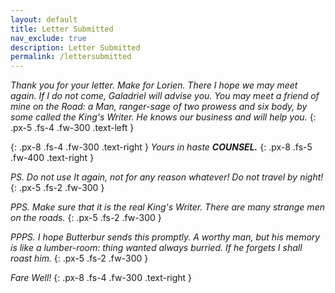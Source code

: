 ```yaml
---
layout: default
title: Letter Submitted
nav_exclude: true
description: Letter Submitted
permalink: /lettersubmitted
---
```


_Thank you for your letter. Make for Lorien. There I hope we may meet again. If I do not come, Galadriel will advise you. You may meet a friend of mine on the Road: a Man, ranger-sage of two prowess and six body, by some called the King's Writer. He knows our business and will help you._
{: .px-5 .fs-4 .fw-300 .text-left }

{: .px-8 .fs-4 .fw-300 .text-right }
_Yours in haste_
***COUNSEL.*** 
{: .px-8 .fs-5 .fw-400 .text-right }


_PS. Do not use It again, not for any reason whatever! Do not travel by night!_
{: .px-5 .fs-2 .fw-300 }

_PPS. Make sure that it is the real King's Writer. There are many strange men on the roads._
{: .px-5 .fs-2 .fw-300 }

_PPPS. I hope Butterbur sends this promptly. A worthy man, but his memory is like a lumber-room: thing wanted always burried. If he forgets I shall roast him._
{: .px-5 .fs-2 .fw-300  }

_Fare Well!_
{: .px-8 .fs-4 .fw-300 .text-right }
